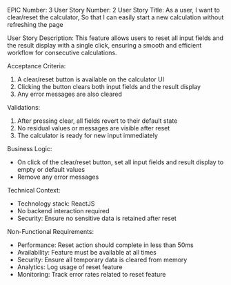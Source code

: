 EPIC Number: 3
User Story Number: 2
User Story Title: As a user, I want to clear/reset the calculator, So that I can easily start a new calculation without refreshing the page

User Story Description: This feature allows users to reset all input fields and the result display with a single click, ensuring a smooth and efficient workflow for consecutive calculations.

Acceptance Criteria:
1. A clear/reset button is available on the calculator UI
2. Clicking the button clears both input fields and the result display
3. Any error messages are also cleared

Validations:
1. After pressing clear, all fields revert to their default state
2. No residual values or messages are visible after reset
3. The calculator is ready for new input immediately

Business Logic:
- On click of the clear/reset button, set all input fields and result display to empty or default values
- Remove any error messages

Technical Context:
- Technology stack: ReactJS
- No backend interaction required
- Security: Ensure no sensitive data is retained after reset

Non-Functional Requirements:
- Performance: Reset action should complete in less than 50ms
- Availability: Feature must be available at all times
- Security: Ensure all temporary data is cleared from memory
- Analytics: Log usage of reset feature
- Monitoring: Track error rates related to reset feature